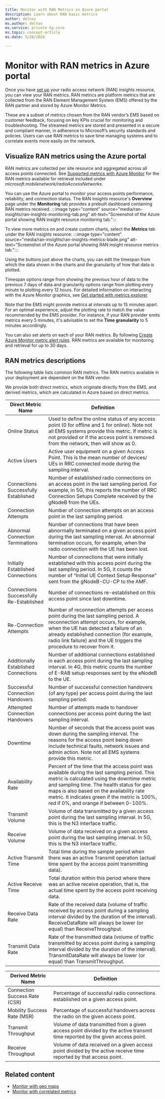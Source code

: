 ```yaml
---
title: Monitor with RAN Metrics in Azure portal
description: Learn about RAN basic metrics 
author: delnas
ms.author: delnas
ms.service: private-5g-core
ms.topic: concept-article 
ms.date: 5/28/2024

---
```




# Monitor with RAN metrics in Azure portal
Once you have [set up](ran-insights-create-resource.md) your radio access network (RAN) insights resource, you can view your RAN metrics. RAN metrics are platform metrics that are collected from the RAN Element Management System (EMS) offered by the RAN partner and stored by Azure Monitor Metrics. 

These are a subset of metrics chosen from the RAN vendor’s EMS based on customer feedback, focusing on key KPIs crucial for monitoring and troubleshooting. The streamed metrics are stored and presented in a secure and compliant manner, in adherence to Microsoft’s security standards and policies. Users can use RAN metrics to save time managing systems and to correlate events more easily on the network.  


## Visualize RAN metrics using the Azure portal 
RAN metrics are collected per site resource and aggregated across all access points connected. See [Supported metrics with Azure Monitor](/azure/azure-monitor/reference/supported-metrics/metrics-index) for the RAN metrics available for retrieval included under *microsoft.mobilenetwork/radioAccessNetworks*.

You can use the Azure portal to monitor your access points performance, reliability, and connection status. The RAN insights resource's **Overview** page under the **Monitoring** tab provides a prebuilt dashboard containing RAN metrics received. 
    :::image type="content" source="media/ran-insights/ran-insights-monitoring-tab.png" alt-text="Screenshot of the Azure portal showing RAN insight resource monitoring tab.":::

To view more metrics on and create custom charts, select the **Metrics** tab under the RAN insights resource: 
    :::image type="content" source="media/ran-insights/ran-insights-metrics-blade.png" alt-text="Screenshot of the Azure portal showing RAN insight resource metrics tab.":::


Using the buttons just above the charts, you can edit the timespan from which the data shown in the charts and the granularity of how that data is plotted. 

Timespan options range from showing the previous hour of data to the previous 7 days of data and granularity options range from plotting every minute to plotting every 12 hours. For detailed information on interacting with the Azure Monitor graphics, see [Get started with metrics explorer](/azure/azure-monitor/essentials/analyze-metrics)

Note that the EMS might provide metrics at intervals up to 15 minutes apart. For an optimal experience, adjust the plotting rate to match the value recommended by the EMS provider. For instance, if your RAN provider emits metrics every 5 minutes, it's advisable to set the **Time granularity** to 5 minutes accordingly.

You can also set alerts on each of your RAN metrics. By following [Create Azure Monitor metric alert rules](/azure/azure-monitor/alerts/alerts-create-metric-alert-rule). RAN metrics are available for monitoring and retrieval for up to 30 days. 



## RAN metrics descriptions
The following table lists common RAN metrics. The RAN metrics available in your deployment are dependent on the RAN vendor.

We provide both direct metrics, which originate directly from the EMS, and derived metrics, which are calculated in Azure based on direct metrics.

| Direct Metric Name  | Definition |
|--------------------|----------------|
| Online Status |	Used to define the online status of any access point (0 for offline and 1 for online). Note not all EMS systems provide this metric. If metric is not provided or if the access point is removed from the network, then will show as 0. |
| Active Users | Active user equipment on a given Access Point. This is the mean number of devices/ UEs in RRC connected mode during the sampling interval. |
| Connections Successfully Established | Number of established radio connections on an access point in the last sampling period. For example, in 5G, this reports the number of RRC Connection Setups Complete received by the gNodeB from the UEs. |
| Connection Attempts | Number of connection attempts on an access point in the last sampling period. |
| Abnormal Connection Terminations | Number of connections that have been abnormally terminated on a given access point during the last sampling interval. An abnormal termination occurs, for example, when the radio connection with the UE has been lost. |
| Initially Established Connections	| Number of connections that were initially established with this access point during the last sampling period. In 5G, it counts the number of “Initial UE Context Setup Response” sent from the gNodeB-CU-CP to the AMF.|
|Connections Successfully Re-Established|	Number of connections re-established on this access point since last downtime.|
|Re-Connection Attempts	| Number of reconnection attempts per access point during the last sampling period. A reconnection attempt occurs, for example, when the UE has detected a failure of an already established connection (for example, radio link failure) and the UE triggers the procedure to recover from it. |
| Additionally Established Connections	| Number of additional connections established in each access point during the last sampling interval. In 4G, this metric counts the number of E-RAB setup responses sent by the eNodeB to the UE. |
| Successful Connection Handovers	| Number of successful connection handovers (of any type) per access point during the last sampling period. |
| Attempted Connection Handovers |	Number of attempts made to handover connections per access point during the last sampling interval. |
| Downtime	| Number of seconds that the access point was down during the sampling interval. The reasons for the access point being down include technical faults, network issues and admin action. Note not all EMS systems provide this metric. |
| Availability Rate	| Percent of the time that the access point was available during the last sampling period. This metric is calculated using the downtime metric and sampling time. The health status for geo maps is also based on the availability rate metric. It indicates green if the metric is 100%, red if 0%, and orange if between 0-100%. |
| Transmit Volume |	Volume of data transmitted by a given access point during the last sampling interval. In 5G, this is the N3 interface traffic.|
| Receive Volume| Volume of data received on a given access point during the last sampling interval. In 5G, this is the N3 interface traffic. |
| Active Transmit Time | Total time during the sample period when there was an active Transmit operation (actual time spent by the access point transmitting data). |
| Active Receive Time | Total duration within this period where there was an active receive operation, that is, the actual time spent by the access point receiving data. |
| Receive Data Rate	| Rate of the received data (volume of traffic received by access point during a sampling interval divided by the duration of the interval). ReceiveDataRate will always be lower (or equal) than ReceiveThroughput. |
| Transmit Data Rate | Rate of the transmitted data (volume of traffic transmitted by access point during a sampling interval divided by the duration of the interval). TransmitDataRate will always be lower (or equal) than TransmitThroughput. | 


| Derived Metric Name | Definition |
|---------|----------------|
| Connection Success Rate (CSR)	| Percentage of successful radio connections established on a given access point.| 
| Mobility Success Rate (MSR) | Percentage of successful handovers across the radio on the given access point. | 
| Transmit Throughput | Volume of data transmitted from a given access point divided by the active transmit time reported by the given access point. | 
|  Receive Throughput | Volume of data received on a given access point divided by the active receive time reported by that access point. | 


## Related content
- [Monitor with geo maps](ran-insights-monitor-with-geo-maps-concepts.md)
- [Monitor with correlated metrics](ran-insights-monitor-with-correlated-metrics-concepts.md)

